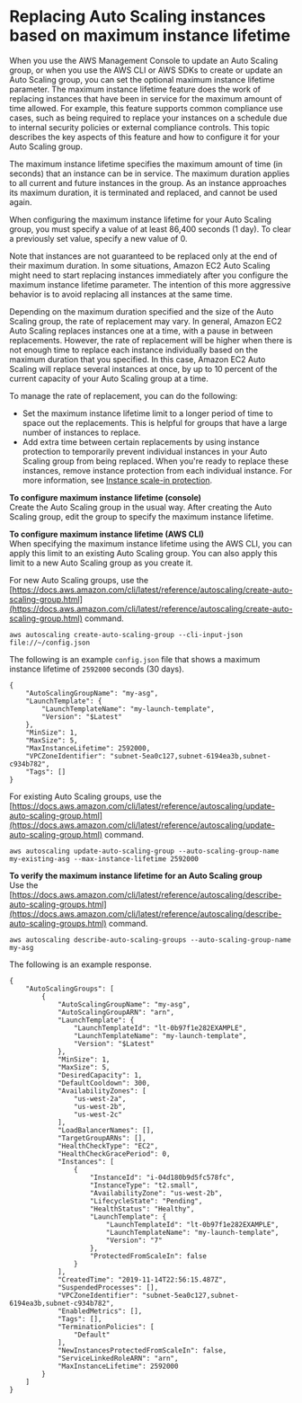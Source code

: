 # Replacing Auto Scaling instances based on maximum instance lifetime<a name="asg-max-instance-lifetime"></a>

When you use the AWS Management Console to update an Auto Scaling group, or when you use the AWS CLI or AWS SDKs to create or update an Auto Scaling group, you can set the optional maximum instance lifetime parameter\. The maximum instance lifetime feature does the work of replacing instances that have been in service for the maximum amount of time allowed\. For example, this feature supports common compliance use cases, such as being required to replace your instances on a schedule due to internal security policies or external compliance controls\. This topic describes the key aspects of this feature and how to configure it for your Auto Scaling group\.

The maximum instance lifetime specifies the maximum amount of time \(in seconds\) that an instance can be in service\. The maximum duration applies to all current and future instances in the group\. As an instance approaches its maximum duration, it is terminated and replaced, and cannot be used again\.

When configuring the maximum instance lifetime for your Auto Scaling group, you must specify a value of at least 86,400 seconds \(1 day\)\. To clear a previously set value, specify a new value of 0\.

Note that instances are not guaranteed to be replaced only at the end of their maximum duration\. In some situations, Amazon EC2 Auto Scaling might need to start replacing instances immediately after you configure the maximum instance lifetime parameter\. The intention of this more aggressive behavior is to avoid replacing all instances at the same time\. 

Depending on the maximum duration specified and the size of the Auto Scaling group, the rate of replacement may vary\. In general, Amazon EC2 Auto Scaling replaces instances one at a time, with a pause in between replacements\. However, the rate of replacement will be higher when there is not enough time to replace each instance individually based on the maximum duration that you specified\. In this case, Amazon EC2 Auto Scaling will replace several instances at once, by up to 10 percent of the current capacity of your Auto Scaling group at a time\.

To manage the rate of replacement, you can do the following:
+ Set the maximum instance lifetime limit to a longer period of time to space out the replacements\. This is helpful for groups that have a large number of instances to replace\.
+ Add extra time between certain replacements by using instance protection to temporarily prevent individual instances in your Auto Scaling group from being replaced\. When you're ready to replace these instances, remove instance protection from each individual instance\. For more information, see [Instance scale\-in protection](as-instance-termination.md#instance-protection)\.

**To configure maximum instance lifetime \(console\)**  
Create the Auto Scaling group in the usual way\. After creating the Auto Scaling group, edit the group to specify the maximum instance lifetime\. 

**To configure maximum instance lifetime \(AWS CLI\)**  
When specifying the maximum instance lifetime using the AWS CLI, you can apply this limit to an existing Auto Scaling group\. You can also apply this limit to a new Auto Scaling group as you create it\. 

For new Auto Scaling groups, use the [https://docs.aws.amazon.com/cli/latest/reference/autoscaling/create-auto-scaling-group.html](https://docs.aws.amazon.com/cli/latest/reference/autoscaling/create-auto-scaling-group.html) command\.

```
aws autoscaling create-auto-scaling-group --cli-input-json file://~/config.json
```

The following is an example `config.json` file that shows a maximum instance lifetime of `2592000` seconds \(30 days\)\.

```
{
    "AutoScalingGroupName": "my-asg",
    "LaunchTemplate": {
        "LaunchTemplateName": "my-launch-template",
        "Version": "$Latest"
    },
    "MinSize": 1,
    "MaxSize": 5,
    "MaxInstanceLifetime": 2592000,
    "VPCZoneIdentifier": "subnet-5ea0c127,subnet-6194ea3b,subnet-c934b782",
    "Tags": []
}
```

For existing Auto Scaling groups, use the [https://docs.aws.amazon.com/cli/latest/reference/autoscaling/update-auto-scaling-group.html](https://docs.aws.amazon.com/cli/latest/reference/autoscaling/update-auto-scaling-group.html) command\.

```
aws autoscaling update-auto-scaling-group --auto-scaling-group-name my-existing-asg --max-instance-lifetime 2592000
```

**To verify the maximum instance lifetime for an Auto Scaling group**  
Use the [https://docs.aws.amazon.com/cli/latest/reference/autoscaling/describe-auto-scaling-groups.html](https://docs.aws.amazon.com/cli/latest/reference/autoscaling/describe-auto-scaling-groups.html) command\.

```
aws autoscaling describe-auto-scaling-groups --auto-scaling-group-name my-asg
```

The following is an example response\.

```
{
    "AutoScalingGroups": [
        {
            "AutoScalingGroupName": "my-asg",
            "AutoScalingGroupARN": "arn",
            "LaunchTemplate": {
                "LaunchTemplateId": "lt-0b97f1e282EXAMPLE",
                "LaunchTemplateName": "my-launch-template",
                "Version": "$Latest"
            },
            "MinSize": 1,
            "MaxSize": 5,
            "DesiredCapacity": 1,
            "DefaultCooldown": 300,
            "AvailabilityZones": [
                "us-west-2a",
                "us-west-2b",
                "us-west-2c"
            ],
            "LoadBalancerNames": [],
            "TargetGroupARNs": [],
            "HealthCheckType": "EC2",
            "HealthCheckGracePeriod": 0,
            "Instances": [
                {
                    "InstanceId": "i-04d180b9d5fc578fc",
                    "InstanceType": "t2.small",
                    "AvailabilityZone": "us-west-2b",
                    "LifecycleState": "Pending",
                    "HealthStatus": "Healthy",
                    "LaunchTemplate": {
                        "LaunchTemplateId": "lt-0b97f1e282EXAMPLE",
                        "LaunchTemplateName": "my-launch-template",
                        "Version": "7"
                    },
                    "ProtectedFromScaleIn": false
                }
            ],
            "CreatedTime": "2019-11-14T22:56:15.487Z",
            "SuspendedProcesses": [],
            "VPCZoneIdentifier": "subnet-5ea0c127,subnet-6194ea3b,subnet-c934b782",
            "EnabledMetrics": [],
            "Tags": [],
            "TerminationPolicies": [
                "Default"
            ],
            "NewInstancesProtectedFromScaleIn": false,
            "ServiceLinkedRoleARN": "arn",
            "MaxInstanceLifetime": 2592000
        }
    ]
}
```